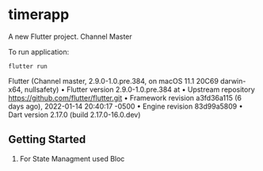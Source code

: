 # timerapp

A new Flutter project. Channel Master

To run application:
```
flutter run 
```

Flutter (Channel master, 2.9.0-1.0.pre.384, on macOS 11.1 20C69 darwin-x64, nullsafety)
• Flutter version 2.9.0-1.0.pre.384 at 
• Upstream repository https://github.com/flutter/flutter.git
• Framework revision a3fd36a115 (6 days ago), 2022-01-14 20:40:17 -0500
• Engine revision 83d99a5809
• Dart version 2.17.0 (build 2.17.0-16.0.dev)


## Getting Started


1. For State Managment used Bloc

